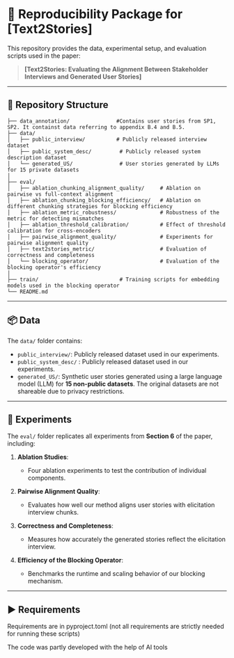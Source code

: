 # 🧩 Reproducibility Package for [Text2Stories]

This repository provides the data, experimental setup, and evaluation scripts used in the paper:

> **[Text2Stories: Evaluating the Alignment Between Stakeholder Interviews and Generated User Stories]**  

---

## 📁 Repository Structure
```
├── data_annotation/               #Contains user stories from SP1, SP2. It containst data referring to appendix B.4 and B.5.
├── data/
│   ├── public_interview/          # Publicly released interview dataset
│   ├── public_system_desc/         # Publicly released system description dataset
│   └── generated_US/               # User stories generated by LLMs for 15 private datasets
│
├── eval/
│   ├── ablation_chunking_alignment_quality/     # Ablation on pairwise vs full-context alignment
│   ├── ablation_chunking_blocking_efficiency/   # Ablation on different chunking strategies for blocking efficiency
│   ├── ablation_metric_robustness/              # Robustness of the metric for detecting mismatches
│   ├── ablation_threshold_calibration/          # Effect of threshold calibration for cross-encoders
│   ├── pairwise_alignment_quality/              # Experiments for pairwise alignment quality
│   ├── text2stories_metric/                     # Evaluation of correctness and completeness
│   └── blocking_operator/                       # Evaluation of the blocking operator's efficiency
│
├── train/                          # Training scripts for embedding models used in the blocking operator
└── README.md
```


---

## 📦 Data

The `data/` folder contains:

- `public_interview/`: Publicly released dataset used in our experiments.
- `public_system_desc/` : Publicly released dataset used in our experiments.
- `generated_US/`: Synthetic user stories generated using a large language model (LLM) for **15 non-public datasets**. The original datasets are not shareable due to privacy restrictions.

---

## 🔬 Experiments

The `eval/` folder replicates all experiments from **Section 6** of the paper, including:

1. **Ablation Studies**:
   - Four ablation experiments to test the contribution of individual components.

2. **Pairwise Alignment Quality**:
   - Evaluates how well our method aligns user stories with elicitation interview chunks.

3. **Correctness and Completeness**:
   - Measures how accurately the generated stories reflect the elicitation interview.

4. **Efficiency of the Blocking Operator**:
   - Benchmarks the runtime and scaling behavior of our blocking mechanism.

---

## ▶️ Requirements
Requirements are in pyproject.toml (not all requirements are strictly needed for running these scripts)

The code was partly developed with the help of AI tools
